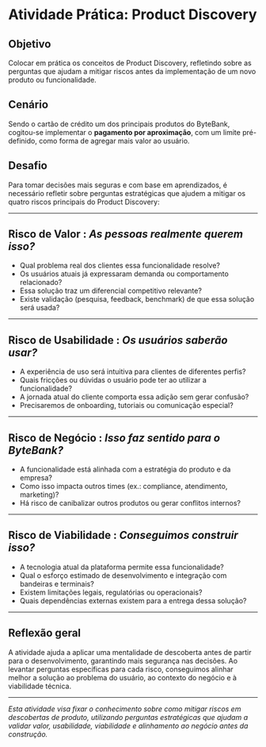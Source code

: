 # Atividade Prática: Product Discovery

## Objetivo  
Colocar em prática os conceitos de Product Discovery, refletindo sobre as perguntas que ajudam a mitigar riscos antes da implementação de um novo produto ou funcionalidade.

## Cenário  
Sendo o cartão de crédito um dos principais produtos do ByteBank, cogitou-se implementar o **pagamento por aproximação**, com um limite pré-definido, como forma de agregar mais valor ao usuário.

## Desafio  
Para tomar decisões mais seguras e com base em aprendizados, é necessário refletir sobre perguntas estratégicas que ajudem a mitigar os quatro riscos principais do Product Discovery:

---

## Risco de Valor : *As pessoas realmente querem isso?*

- Qual problema real dos clientes essa funcionalidade resolve?  
- Os usuários atuais já expressaram demanda ou comportamento relacionado?  
- Essa solução traz um diferencial competitivo relevante?  
- Existe validação (pesquisa, feedback, benchmark) de que essa solução será usada?

---

## Risco de Usabilidade : *Os usuários saberão usar?*

- A experiência de uso será intuitiva para clientes de diferentes perfis?  
- Quais fricções ou dúvidas o usuário pode ter ao utilizar a funcionalidade?  
- A jornada atual do cliente comporta essa adição sem gerar confusão?  
- Precisaremos de onboarding, tutoriais ou comunicação especial?

---

## Risco de Negócio : *Isso faz sentido para o ByteBank?*

- A funcionalidade está alinhada com a estratégia do produto e da empresa?  
- Como isso impacta outros times (ex.: compliance, atendimento, marketing)?  
- Há risco de canibalizar outros produtos ou gerar conflitos internos?

---

## Risco de Viabilidade : *Conseguimos construir isso?*

- A tecnologia atual da plataforma permite essa funcionalidade?  
- Qual o esforço estimado de desenvolvimento e integração com bandeiras e terminais?  
- Existem limitações legais, regulatórias ou operacionais?  
- Quais dependências externas existem para a entrega dessa solução?

---

## Reflexão geral  
A atividade ajuda a aplicar uma mentalidade de descoberta antes de partir para o desenvolvimento, garantindo mais segurança nas decisões. Ao levantar perguntas específicas para cada risco, conseguimos alinhar melhor a solução ao problema do usuário, ao contexto do negócio e à viabilidade técnica.

---

 *Esta atividade visa fixar o conhecimento sobre como mitigar riscos em descobertas de produto, utilizando perguntas estratégicas que ajudam a validar valor, usabilidade, viabilidade e alinhamento ao negócio antes da construção.*
